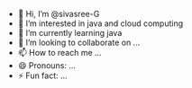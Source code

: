- 👋 Hi, I’m @sivasree-G
- 👀 I’m interested in java and cloud computing
- 🌱 I’m currently learning  java
- 💞️ I’m looking to collaborate on ...
- 📫 How to reach me ...
- 😄 Pronouns: ...
- ⚡ Fun fact: ...

<!---
sivasree-G/sivasree-G is a ✨ special ✨ repository because its `README.md` (this file) appears on your GitHub profile.
You can click the Preview link to take a look at your changes.
--->
